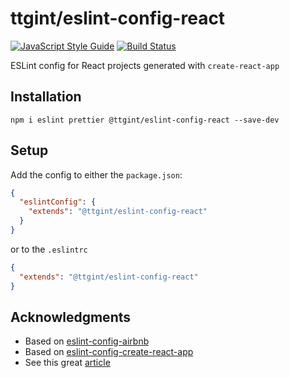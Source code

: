 # ttgint/eslint-config-react

[![JavaScript Style Guide](https://img.shields.io/badge/code_style-standard-brightgreen.svg)](https://standardjs.com) [![Build Status](https://travis-ci.org/ttgint/eslint-config-react.svg?branch=master)](https://travis-ci.org/ttgint/eslint-config-react)

ESLint config for React projects generated with `create-react-app`

## Installation

`npm i eslint prettier @ttgint/eslint-config-react --save-dev`

## Setup

Add the config to either the `package.json`:

```json
{
  "eslintConfig": {
    "extends": "@ttgint/eslint-config-react"
  }
}
```

or to the `.eslintrc`

```json
{
  "extends": "@ttgint/eslint-config-react"
}
```

## Acknowledgments

- Based on [eslint-config-airbnb](https://www.npmjs.com/package/eslint-config-airbnb)
- Based on [eslint-config-create-react-app](https://www.npmjs.com/package/eslint-config-react-app)
- See this great [article](https://medium.com/@natterstefan/how-to-create-your-own-shared-eslint-prettier-and-stylelint-configuration-3930dd764de3)
